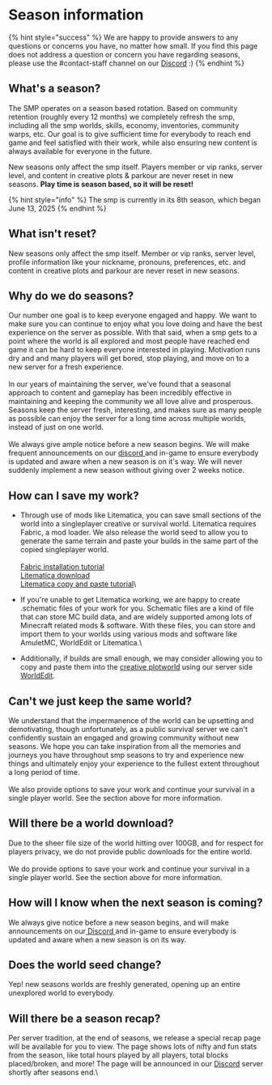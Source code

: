 # Season information

{% hint style="success" %}
We are happy to provide answers to any questions or concerns you have, no matter how small. If you find this page does not address a question or concern you have regarding seasons, please use the #contact-staff channel on our [Discord](../../general/discord.md) :)
{% endhint %}

## What's a season?

The SMP operates on a season based rotation. Based on community retention (roughly every 12 months) we completely refresh the smp, including all the smp worlds, skills, economy, inventories, community warps, etc. Our goal is to give sufficient time for everybody to reach end game and feel satisfied with their work, while also ensuring new content is always available for everyone in the future.

New seasons only affect the smp itself. Players member or vip ranks, server level, and content in creative plots & parkour are never reset in new seasons. **Play time is season based, so it will be reset!**

{% hint style="info" %}
The smp is currently in its 8th season, which began June 13, 2025
{% endhint %}

## **What isn't reset?**

New seasons only affect the smp itself. Member or vip ranks, server level, profile information like your nickname, pronouns, preferences, etc. and content in creative plots and parkour are never reset in new seasons.

## **Why do we do seasons?**

Our number one goal is to keep everyone engaged and happy. We want to make sure you can continue to enjoy what you love doing and have the best experience on the server as possible. With that said, when a smp gets to a point where the world is all explored and most people have reached end game it can be hard to keep everyone interested in playing. Motivation runs dry and and many players will get bored, stop playing, and move on to a new server for a fresh experience.\
\
In our years of maintaining the server, we've found that a seasonal approach to content and gameplay has been incredibly effective in maintaining and keeping the community we all love alive and prosperous. Seasons keep the server fresh, interesting, and makes sure as many people as possible can enjoy the server for a long time across multiple worlds, instead of just on one world.\
\
We always give ample notice before a new season begins. We will make frequent announcements on our [discord ](https://site.vibecentral.xyz/dc)and in-game to ensure everybody is updated and aware when a new season is on it's way. We will never suddenly implement a new season without giving over 2 weeks notice.

## **How can I save my work?**

* Through use of mods like Litematica, you can save small sections of the world into a singleplayer creative or survival world. Litematica requires Fabric, a mod loader. We also release the world seed to allow you to generate the same terrain and paste your builds in the same part of the copied singleplayer world.\
  \
  [Fabric installation tutorial](https://www.youtube.com/watch?v=vNz0z1Aht1U)\
  [Litematica download](https://www.curseforge.com/minecraft/mc-mods/litematica)\
  [Litematica copy and paste tutorial](https://www.youtube.com/watch?v=LTF3XYh7T58\&t=36s)\

* If you're unable to get Litematica working, we are happy to create .schematic files of your work for you. Schematic files are a kind of file that can store MC build data, and are widely supported among lots of Minecraft related mods & software. With these files, you can store and import them to your worlds using various mods and software like AmuletMC, WorldEdit or Litematica.\

* Additionally, if builds are small enough, we may consider allowing you to copy and paste them into the [creative plotworld](broken-reference) using our server side [WorldEdit](../../general/misc./worldedit.md).

## **Can't we just keep the same world?**

We understand that the impermanence of the world can be upsetting and demotivating, though unfortunately, as a public survival server we can't confidently sustain an engaged and growing community without new seasons. We hope you can take inspiration from all the memories and journeys you have throughout smp seasons to try and experience new things and ultimately enjoy your experience to the fullest extent throughout a long period of time.\
\
We also provide options to save your work and continue your survival in a single player world. See the section above for more information.

## **Will there be a world download?**

Due to the sheer file size of the world hitting over 100GB, and for respect for players privacy, we do not provide public downloads for the entire world.\
\
We do provide options to save your work and continue your survival in a single player world. See the section above for more information.

## **How will I know when the next season is coming?**

We always give notice before a new season begins, and will make announcements on our[ Discord ](../../general/discord.md)and in-game to ensure everybody is updated and aware when a new season is on its way.

## D**oes the world seed change?**

Yep! new seasons worlds are freshly generated, opening up an entire unexplored world to everybody.

## W**ill there be a season recap?**

Per server tradition, at the end of seasons, we release a special recap page will be available for you to view. The page shows lots of nifty and fun stats from the season, like total hours played by all players, total blocks placed/broken, and more! The page will be announced in our [Discord](../../general/discord.md) server shortly after seasons end.\
